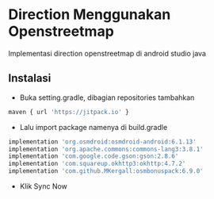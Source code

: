 # Direction Menggunakan Openstreetmap

Implementasi direction openstreetmap di android studio java

## Instalasi

- Buka setting.gradle, dibagian repositories tambahkan 
```sh
maven { url 'https://jitpack.io' }
```
- Lalu import package namenya di build.gradle
```sh
implementation 'org.osmdroid:osmdroid-android:6.1.13'
implementation 'org.apache.commons:commons-lang3:3.8.1'
implementation 'com.google.code.gson:gson:2.8.6'
implementation 'com.squareup.okhttp3:okhttp:4.7.2'
implementation 'com.github.MKergall:osmbonuspack:6.9.0'
```
- Klik Sync Now

